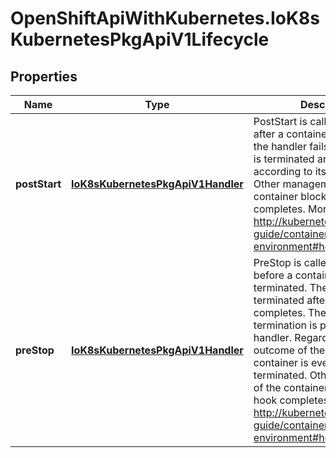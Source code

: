 # OpenShiftApiWithKubernetes.IoK8sKubernetesPkgApiV1Lifecycle

## Properties
Name | Type | Description | Notes
------------ | ------------- | ------------- | -------------
**postStart** | [**IoK8sKubernetesPkgApiV1Handler**](IoK8sKubernetesPkgApiV1Handler.md) | PostStart is called immediately after a container is created. If the handler fails, the container is terminated and restarted according to its restart policy. Other management of the container blocks until the hook completes. More info: http://kubernetes.io/docs/user-guide/container-environment#hook-details | [optional] 
**preStop** | [**IoK8sKubernetesPkgApiV1Handler**](IoK8sKubernetesPkgApiV1Handler.md) | PreStop is called immediately before a container is terminated. The container is terminated after the handler completes. The reason for termination is passed to the handler. Regardless of the outcome of the handler, the container is eventually terminated. Other management of the container blocks until the hook completes. More info: http://kubernetes.io/docs/user-guide/container-environment#hook-details | [optional] 


